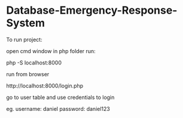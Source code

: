 # Database-Emergency-Response-System

To run project:

open cmd window in php folder
run:

php -S localhost:8000

run from browser

http://localhost:8000/login.php

go to user table and use credentials to login

eg.
username: daniel
password: daniel123

